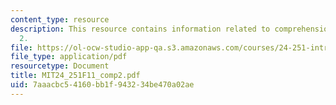 ```yaml
---
content_type: resource
description: This resource contains information related to comprehension exercise
  2.
file: https://ol-ocw-studio-app-qa.s3.amazonaws.com/courses/24-251-introduction-to-philosophy-of-language-fall-2011/7aaacbc54160bb1f943234be470a02ae_MIT24_251F11_comp2.pdf
file_type: application/pdf
resourcetype: Document
title: MIT24_251F11_comp2.pdf
uid: 7aaacbc5-4160-bb1f-9432-34be470a02ae
---
```

